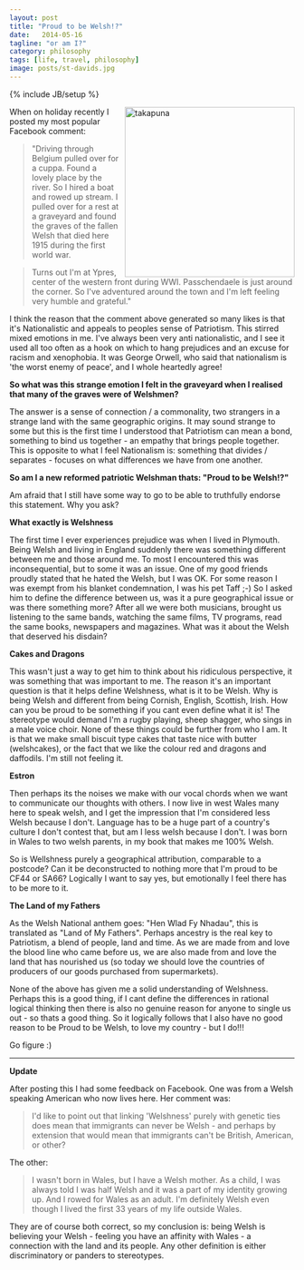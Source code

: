 ```yaml
---
layout: post
title: "Proud to be Welsh!?"
date:   2014-05-16
tagline: "or am I?"
category: philosophy
tags: [life, travel, philosophy]
image: posts/st-davids.jpg
---
```

{% include JB/setup %}

<img src="{{ site.url }}/assets/images/posts/wales-v1.jpg" alt="takapuna" style="float: right; padding-left: 10px; height: 300px; width: 300px;" />

When on holiday recently I posted my most popular Facebook comment:

> "Driving through Belgium pulled over for a cuppa. Found a lovely place by the river. So I hired a boat and rowed up stream. I pulled over for a rest at a graveyard and found the graves of the fallen Welsh that died here 1915 during the first world war. 

> Turns out I'm at Ypres, center of the western front during WWI. Passchendaele is just around the corner. So I've adventured around the town and I'm left feeling very humble and grateful."

I think the reason that the comment above generated so many likes is that it's Nationalistic and appeals to peoples sense of Patriotism. This stirred mixed emotions in me.  I've always been very anti nationalistic, and I see it used all too often as a hook on which to hang prejudices and an excuse for racism and xenophobia.  It was George Orwell, who said that nationalism is 'the worst enemy of peace', and I whole heartedly agree!

**So what was this strange emotion I felt in the graveyard when I realised that many of the graves were of Welshmen?**

The answer is a sense of connection / a commonality, two strangers in a strange land with the same geographic origins.  It may sound strange to some but this is the first time I understood that Patriotism can mean a bond, something to bind us together - an empathy that brings people together.  This is opposite to what I feel Nationalism is: something that divides / separates - focuses on what differences we have from one another.

**So am I a new reformed patriotic Welshman thats: "Proud to be Welsh!?"**

Am afraid that I still have some way to go to be able to truthfully endorse this statement.  Why you ask?

**What exactly is Welshness**

The first time I ever experiences prejudice was when I lived in Plymouth.  Being Welsh and living in England suddenly there was something different between me and those around me.  To most I encountered this was inconsequential, but to some it was an issue.  One of my good friends proudly stated that he hated the Welsh, but I was OK.  For some reason I was exempt from his blanket condemnation, I was his pet Taff ;-)  So I asked him to define the difference between us, was it a pure geographical issue or was there something more?  After all we were both musicians, brought us listening to the same bands, watching the same films, TV programs, read the same books, newspapers and magazines. What was it about the Welsh that deserved his disdain?  

**Cakes and Dragons**

This wasn't just a way to get him to think about his ridiculous perspective, it was something that was important to me.  The reason it's an important question is that it helps define Welshness, what is it to be Welsh.  Why is being Welsh and different from being Cornish, English, Scottish, Irish.  How can you be proud to be something if you cant even define what it is!  The stereotype would demand I'm a rugby playing, sheep shagger, who sings in a male voice choir.  None of these things could be further from who I am.  It is that we make small biscuit type cakes that taste nice with butter (welshcakes), or the fact that we like the colour red and dragons and daffodils.  I'm still not feeling it.  

**Estron**

Then perhaps its the noises we make with our vocal chords when we want to communicate our thoughts with others.  I now live in west Wales many here to speak welsh, and I get the impression that I'm considered less Welsh because I don't.  Language has to be a huge part of a country's culture I don't contest that, but am I less welsh because I don't.  I was born in Wales to two welsh parents, in my book that makes me 100% Welsh.

So is Wellshness purely a geographical attribution, comparable to a postcode?  Can it be deconstructed to nothing more that I'm proud to be CF44 or SA66?  Logically I want to say yes, but emotionally I feel there has to be more to it.

**The Land of my Fathers**

As the Welsh National anthem goes: "Hen Wlad Fy Nhadau", this is translated as "Land of My Fathers".  Perhaps ancestry is the real key to Patriotism, a blend of people, land and time.  As we are made from and love the blood line who came before us, we are also made from and love the land that has nourished us (so today we should love the countries of producers of our goods purchased from supermarkets).  

None of the above has given me a solid understanding of Welshness.  Perhaps this is a good thing, if I cant define the differences in rational logical thinking then there is also no genuine reason for anyone to single us out - so thats a good thing.  So it logically follows that I also have no good reason to be Proud to be Welsh, to love my country - but I do!!!

Go figure :)

-----

**Update**

After posting this I had some feedback on Facebook.  One was from a Welsh speaking American who now lives here.  Her comment was:

 > I'd like to point out that linking 'Welshness' purely with genetic ties does mean that immigrants can never be Welsh - and perhaps by extension that would mean that immigrants can't be British, American, or other?

 The other:

  > I wasn't born in Wales, but I have a Welsh mother. As a child, I was always told I was half Welsh and it was a part of my identity growing up. And I rowed for Wales as an adult. I'm definitely Welsh even though I lived the first 33 years of my life outside Wales.

They are of course both correct, so my conclusion is: being Welsh is believing your Welsh - feeling you have an affinity with Wales - a connection with the land and its people. Any other definition is either discriminatory or panders to stereotypes.
